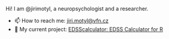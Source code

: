 Hi! I am @jirimotyl, a neuropsychologist and a researcher.

- 📫 How to reach me: jiri.motyl@vfn.cz
- 🔭 My current project: <a href = "https://github.com/jirimotyl/edss">EDSScalculator: EDSS Calculator for R</a>



<!--
**jirimotyl/jirimotyl** is a ✨ _special_ ✨ repository because its `README.md` (this file) appears on your GitHub profile.

Here are some ideas to get you started:

- 🔭 I’m currently working on ...
- 🌱 I’m currently learning ...
- 👯 I’m looking to collaborate on ...
- 🤔 I’m looking for help with ...
- 💬 Ask me about ...
- 📫 How to reach me: ...
- 😄 Pronouns: ...
- ⚡ Fun fact: ...


-->
